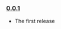 ### [0.0.1](https://github.com/jkiimm/youtube-playlist-views/releases/tag/v0.0.1)

- The first release
